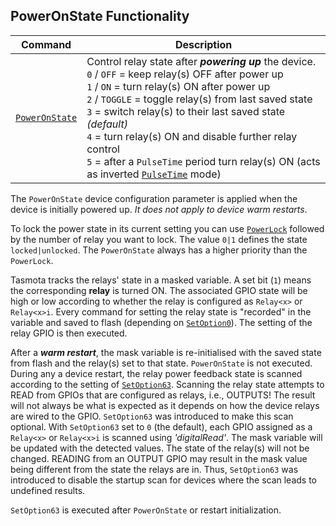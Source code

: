 ## PowerOnState Functionality

| Command | Description |
|-|-|
|[`PowerOnState`](Commands.md#poweronstate) | Control relay state after _**powering up**_ the device.<BR> `0` / `OFF` = keep relay(s) OFF after power up <BR> `1` / `ON` = turn relay(s) ON after power up <BR> `2` / `TOGGLE` = toggle relay(s) from last saved state <BR> `3` = switch relay(s) to their last saved state *(default)* <BR> `4` = turn relay(s) ON and disable further relay control <BR> `5` = after a `PulseTime` period turn relay(s) ON (acts as inverted [`PulseTime`](Commands.md#pulsetime) mode)|

The `PowerOnState` device configuration parameter is applied when the device is initially powered up. _It does not apply to device warm restarts_.

To lock the power state in its current setting you can use [`PowerLock`](Commands.md#powerlock) followed by the number of relay you want to lock. The value `0|1` defines the state `locked|unlocked`. The `PowerOnState` always has a higher priority than the `PowerLock`.

Tasmota tracks the relays' state in a masked variable. A set bit (`1`) means the corresponding **relay** is turned ON. The associated GPIO state will be high or low according to whether the relay is configured as `Relay<x>` or `Relay<x>i`. Every command for setting the relay state is "recorded" in the variable and saved to flash (depending on [`SetOption0`](Commands.md#setoption0)). The setting of the relay GPIO is then executed.

After a **_warm restart_**, the mask variable is re-initialised with the saved state from flash and the relay(s) set to that state. `PowerOnState` is not executed. During any a device restart, the relay power feedback state is scanned according to the setting of [`SetOption63`](Commands.md#setoption63). Scanning the relay state attempts to READ from GPIOs that are configured as relays, i.e., OUTPUTS! The result will not always be what is expected as it depends on how the device relays are wired to the GPIO. `SetOption63` was introduced to make this scan optional. With `SetOption63` set to `0` (the default), each GPIO assigned as a `Relay<x>` or `Relay<x>i` is scanned using _'digitalRead'_. The mask variable will be updated with the detected values. The state of the relay(s) will not be changed. READING from an OUTPUT GPIO may result in the mask value being different from the state the relays are in. Thus, `SetOption63` was introduced to disable the startup scan for devices where the scan leads to undefined results.

`SetOption63` is executed after `PowerOnState` or restart initialization.
